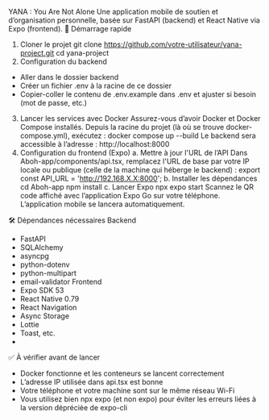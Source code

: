YANA : You Are Not Alone
Une application mobile de soutien et d’organisation personnelle, basée sur FastAPI (backend) et React Native via Expo (frontend).
🚀 Démarrage rapide
1. Cloner le projet
  git clone https://github.com/votre-utilisateur/yana-project.git
  cd yana-project
2. Configuration du backend
  - Aller dans le dossier backend
  - Créer un fichier .env à la racine de ce dossier
  - Copier-coller le contenu de .env.example dans .env et ajuster si besoin (mot de passe, etc.)
3. Lancer les services avec Docker
  Assurez-vous d’avoir Docker et Docker Compose installés.
  Depuis la racine du projet (là où se trouve docker-compose.yml), exécutez :
  docker compose up --build
  Le backend sera accessible à l’adresse : http://localhost:8000
4. Configuration du frontend (Expo)
  a. Mettre à jour l'URL de l’API
  Dans Aboh-app/components/api.tsx, remplacez l'URL de base par votre IP locale ou publique (celle de la machine qui héberge le backend) :
  export const API_URL = 'http://192.168.X.X:8000';
  b. Installer les dépendances
  cd Aboh-app
  npm install
  c. Lancer Expo
  npx expo start
  Scannez le QR code affiché avec l’application Expo Go sur votre téléphone.
  L’application mobile se lancera automatiquement.


🛠️ Dépendances nécessaires
  Backend
  - FastAPI
  - SQLAlchemy
  - asyncpg
  - python-dotenv
  - python-multipart
  - email-validator
  Frontend
  - Expo SDK 53
  - React Native 0.79
  - React Navigation
  - Async Storage
  - Lottie
  - Toast, etc.
  - 
  ✅ À vérifier avant de lancer
  - Docker fonctionne et les conteneurs se lancent correctement
  - L’adresse IP utilisée dans api.tsx est bonne
  - Votre téléphone et votre machine sont sur le même réseau Wi-Fi
  - Vous utilisez bien npx expo (et non expo) pour éviter les erreurs liées à la version dépréciée de expo-cli
